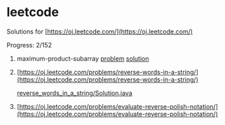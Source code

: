 leetcode
========

Solutions for [https://oj.leetcode.com/](https://oj.leetcode.com/)

Progress: 2/152

1. maximum-product-subarray [problem](https://oj.leetcode.com/problems/maximum-product-subarray/) [solution](src/main/java/maximum_product_subarray/Solution.java)

2. [https://oj.leetcode.com/problems/reverse-words-in-a-string/](https://oj.leetcode.com/problems/reverse-words-in-a-string/)

	[reverse_words_in_a_string/Solution.java](src/main/java/reverse_words_in_a_string/Solution.java)
	
3. [https://oj.leetcode.com/problems/evaluate-reverse-polish-notation/](https://oj.leetcode.com/problems/evaluate-reverse-polish-notation/)